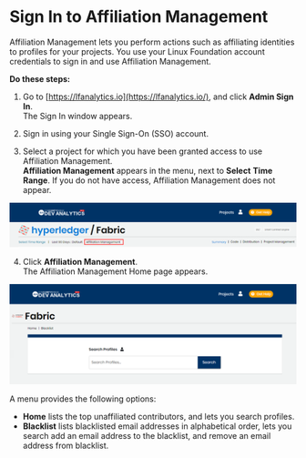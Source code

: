 # Sign In to Affiliation Management

Affiliation Management lets you perform actions such as affiliating identities to profiles for your projects. You use your Linux Foundation account credentials to sign in and use Affiliation Management.

**Do these steps:**

1. Go to [https://lfanalytics.io](https://lfanalytics.io/), and click **Admin Sign In**.  
The Sign In window appears.

2. Sign in using your Single Sign-On \(SSO\) account.

3. Select a project for which you have been granted access to use Affiliation Management.  
**Affiliation Management** appears in the menu, next to **Select** **Time Range**. If you do not have access, Affiliation Management does not appear.

![](../../../.gitbook/assets/affiliation-management.png)

4. Click **Affiliation Management**.  
The Affiliation Management Home page appears.

![](../../../.gitbook/assets/affiliation-management-home-page.png)

A menu provides the following options:

* **Home** lists the top unaffiliated contributors, and lets you search profiles.
* **Blacklist** lists blacklisted email addresses in alphabetical order, lets you search add an email address to the blacklist, and remove an email address from blacklist.

